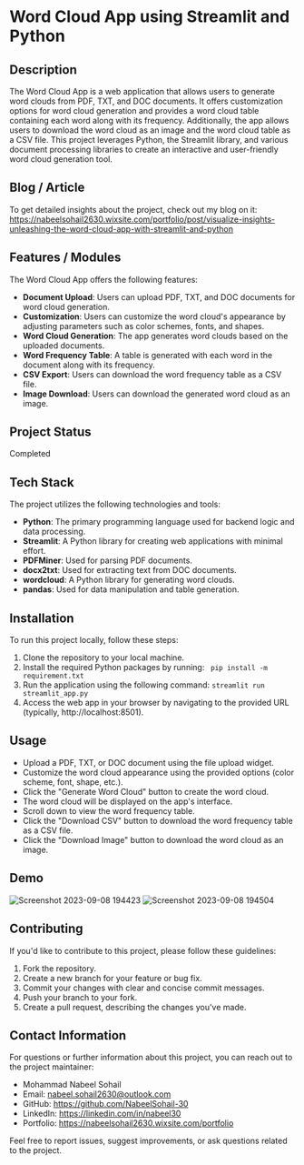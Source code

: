 # Word Cloud App using Streamlit and Python

## Description
The Word Cloud App is a web application that allows users to generate word clouds from PDF, TXT, and DOC documents. It offers customization options for word cloud generation and provides a word cloud table containing each word along with its frequency. Additionally, the app allows users to download the word cloud as an image and the word cloud table as a CSV file. This project leverages Python, the Streamlit library, and various document processing libraries to create an interactive and user-friendly word cloud generation tool.

## Blog / Article
To get detailed insights about the project, check out my blog on it: https://nabeelsohail2630.wixsite.com/portfolio/post/visualize-insights-unleashing-the-word-cloud-app-with-streamlit-and-python

## Features / Modules
The Word Cloud App offers the following features:
- **Document Upload**: Users can upload PDF, TXT, and DOC documents for word cloud generation.
- **Customization**: Users can customize the word cloud's appearance by adjusting parameters such as color schemes, fonts, and shapes.
- **Word Cloud Generation**: The app generates word clouds based on the uploaded documents.
- **Word Frequency Table**: A table is generated with each word in the document along with its frequency.
- **CSV Export**: Users can download the word frequency table as a CSV file.
- **Image Download**: Users can download the generated word cloud as an image.

## Project Status
Completed

## Tech Stack
The project utilizes the following technologies and tools:

- **Python**: The primary programming language used for backend logic and data processing.
- **Streamlit**: A Python library for creating web applications with minimal effort.
- **PDFMiner**: Used for parsing PDF documents.
- **docx2txt**: Used for extracting text from DOC documents.
- **wordcloud**: A Python library for generating word clouds.
- **pandas**: Used for data manipulation and table generation.

## Installation
To run this project locally, follow these steps:
1. Clone the repository to your local machine.
2. Install the required Python packages by running:
` pip install -m requirement.txt`
3. Run the application using the following command:
`streamlit run  streamlit_app.py`
4. Access the web app in your browser by navigating to the provided URL (typically, http://localhost:8501).

## Usage
- Upload a PDF, TXT, or DOC document using the file upload widget.
- Customize the word cloud appearance using the provided options (color scheme, font, shape, etc.).
- Click the "Generate Word Cloud" button to create the word cloud.
- The word cloud will be displayed on the app's interface.
- Scroll down to view the word frequency table.
- Click the "Download CSV" button to download the word frequency table as a CSV file.
- Click the "Download Image" button to download the word cloud as an image.

## Demo
![Screenshot 2023-09-08 194423](https://github.com/NabeelSohail-30/World-Cloud-App-Streamlit/assets/73162686/de0d248a-5f3f-47fb-9388-7124707dff09)
![Screenshot 2023-09-08 194504](https://github.com/NabeelSohail-30/World-Cloud-App-Streamlit/assets/73162686/6a546c13-2c06-4ba3-a2b6-ae6b8ec014c8)


## Contributing
If you'd like to contribute to this project, please follow these guidelines:
1. Fork the repository.
2. Create a new branch for your feature or bug fix.
3. Commit your changes with clear and concise commit messages.
4. Push your branch to your fork.
5. Create a pull request, describing the changes you've made.

## Contact Information
For questions or further information about this project, you can reach out to the project maintainer:
- Mohammad Nabeel Sohail
- Email: nabeel.sohail2630@outlook.com
- GitHub: https://github.com/NabeelSohail-30
- LinkedIn: https://linkedin.com/in/nabeel30
- Portfolio: https://nabeelsohail2630.wixsite.com/portfolio

Feel free to report issues, suggest improvements, or ask questions related to the project.
